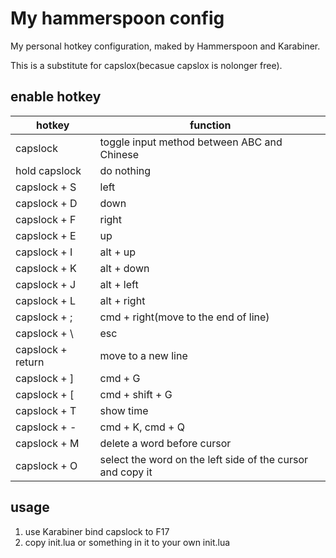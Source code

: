 # My hammerspoon config

My personal hotkey configuration, maked by Hammerspoon and Karabiner.

This is a substitute for capslox(becasue capslox is nolonger free).

## enable hotkey

| hotkey            | function                                                   |
| ----------------- | ---------------------------------------------------------- |
| capslock          | toggle input method between ABC and Chinese                |
| hold capslock     | do nothing                                                 |
| capslock + S      | left                                                       |
| capslock + D      | down                                                       |
| capslock + F      | right                                                      |
| capslock + E      | up                                                         |
| capslock + I      | alt + up                                                   |
| capslock + K      | alt + down                                                 |
| capslock + J      | alt + left                                                 |
| capslock + L      | alt + right                                                |
| capslock + ;      | cmd + right(move to the end of line)                       |
| capslock + \      | esc                                                        |
| capslock + return | move to a new line                                         |
| capslock + ]      | cmd + G                                                    |
| capslock + [      | cmd + shift + G                                            |
| capslock + T      | show time                                                  |
| capslock + -      | cmd + K, cmd + Q                                           |
| capslock + M      | delete a word before cursor                                |
| capslock + O      | select the word on the left side of the cursor and copy it |

## usage

1. use Karabiner bind capslock to F17
2. copy init.lua or something in it to your own init.lua
